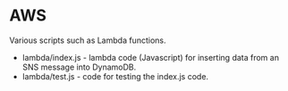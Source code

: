 # AWS

Various scripts such as Lambda functions.

*  lambda/index.js - lambda code (Javascript) for inserting data from an SNS message into DynamoDB.
*  lambda/test.js - code for testing the index.js code.
